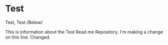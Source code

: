 # Test
Test, Test
/Below/

This is information about the Test Read me Repository. 
I'm making a change on this line. Changed. 
